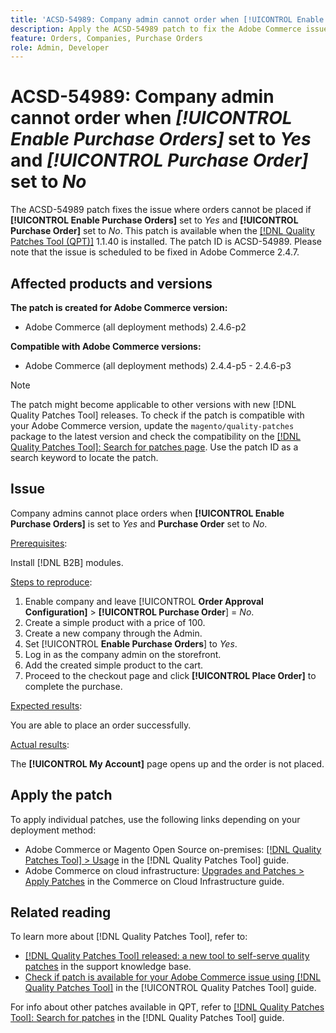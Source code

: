 ```yaml
---
title: 'ACSD-54989: Company admin cannot order when [!UICONTROL Enable Purchase Orders] set to Yes and [!UICONTROL Purchase Order] set to No'
description: Apply the ACSD-54989 patch to fix the Adobe Commerce issue where company admin cannot place orders if [!UICONTROL Enable Purchase Orders] is set to Yes and [!UICONTROL Purchase Order] is set to No.
feature: Orders, Companies, Purchase Orders
role: Admin, Developer
---
```

# ACSD-54989: Company admin cannot order when *[!UICONTROL Enable Purchase Orders]* set to *Yes* and *[!UICONTROL Purchase Order]* set to *No*

The ACSD-54989 patch fixes the issue where orders cannot be placed if **[!UICONTROL Enable Purchase Orders]** set to *Yes* and **[!UICONTROL Purchase Order]** set to *No*. This patch is available when the [[!DNL Quality Patches Tool (QPT)]](https://experienceleague.adobe.com/en/docs/commerce-knowledge-base/kb/announcements/commerce-announcements/magento-quality-patches-released-new-tool-to-self-serve-quality-patches) 1.1.40 is installed. The patch ID is ACSD-54989. Please note that the issue is scheduled to be fixed in Adobe Commerce 2.4.7.

## Affected products and versions

**The patch is created for Adobe Commerce version:**

* Adobe Commerce (all deployment methods) 2.4.6-p2

**Compatible with Adobe Commerce versions:**

* Adobe Commerce (all deployment methods) 2.4.4-p5 - 2.4.6-p3

>[!NOTE]
>
>The patch might become applicable to other versions with new [!DNL Quality Patches Tool] releases. To check if the patch is compatible with your Adobe Commerce version, update the `magento/quality-patches` package to the latest version and check the compatibility on the [[!DNL Quality Patches Tool]: Search for patches page](https://experienceleague.adobe.com/tools/commerce-quality-patches/index.html). Use the patch ID as a search keyword to locate the patch.

## Issue

Company admins cannot place orders when **[!UICONTROL Enable Purchase Orders]** is set to *Yes* and **Purchase Order** set to *No*.

<u>Prerequisites</u>:

Install [!DNL B2B] modules.

<u>Steps to reproduce</u>:

1. Enable company and leave [!UICONTROL **Order Approval Configuration]** > **[!UICONTROL Purchase Order**] = *No*.
1. Create a simple product with a price of 100.
1. Create a new company through the Admin.
1. Set [!UICONTROL **Enable Purchase Orders**] to *Yes*.
1. Log in as the company admin on the storefront.
1. Add the created simple product to the cart.
1. Proceed to the checkout page and click **[!UICONTROL Place Order]** to complete the purchase.

<u>Expected results</u>:

You are able to place an order successfully.

<u>Actual results</u>:

The **[!UICONTROL My Account]** page opens up and the order is not placed.

## Apply the patch

To apply individual patches, use the following links depending on your deployment method:

* Adobe Commerce or Magento Open Source on-premises: [[!DNL Quality Patches Tool] > Usage](https://experienceleague.adobe.com/docs/commerce-operations/tools/quality-patches-tool/usage.html) in the [!DNL Quality Patches Tool] guide.
* Adobe Commerce on cloud infrastructure: [Upgrades and Patches > Apply Patches](https://experienceleague.adobe.com/docs/commerce-cloud-service/user-guide/develop/upgrade/apply-patches.html) in the Commerce on Cloud Infrastructure guide.

## Related reading

To learn more about [!DNL Quality Patches Tool], refer to:

* [[!DNL Quality Patches Tool] released: a new tool to self-serve quality patches](https://experienceleague.adobe.com/en/docs/commerce-knowledge-base/kb/announcements/commerce-announcements/magento-quality-patches-released-new-tool-to-self-serve-quality-patches) in the support knowledge base.
* [Check if patch is available for your Adobe Commerce issue using [!DNL Quality Patches Tool]](/help/tools/quality-patches-tool/patches-available-in-qpt/check-patch-for-magento-issue-with-magento-quality-patches.md) in the [!UICONTROL Quality Patches Tool] guide.


For info about other patches available in QPT, refer to [[!DNL Quality Patches Tool]: Search for patches](https://experienceleague.adobe.com/tools/commerce-quality-patches/index.html) in the [!DNL Quality Patches Tool] guide.
